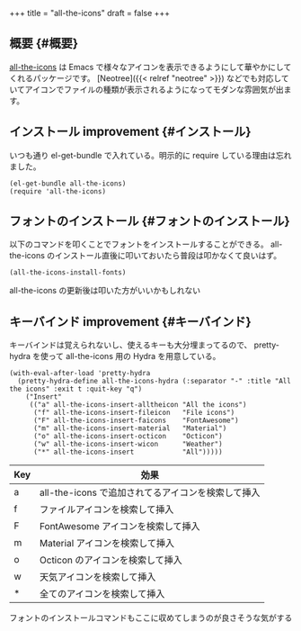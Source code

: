 +++
title = "all-the-icons"
draft = false
+++

## 概要 {#概要}

[all-the-icons](https://github.com/domtronn/all-the-icons.el) は Emacs で様々なアイコンを表示できるようにして華やかにしてくれるパッケージです。
[Neotree]({{< relref "neotree" >}}) などでも対応していてアイコンでファイルの種類が表示されるようになってモダンな雰囲気が出ます。


## インストール <span class="tag"><span class="improvement">improvement</span></span> {#インストール}

いつも通り el-get-bundle で入れている。明示的に require している理由は忘れました。

```emacs-lisp
(el-get-bundle all-the-icons)
(require 'all-the-icons)
```


## フォントのインストール {#フォントのインストール}

以下のコマンドを叩くことでフォントをインストールすることができる。
all-the-icons のインストール直後に叩いておいたら普段は叩かなくて良いはず。

```emacs-lisp
(all-the-icons-install-fonts)
```

all-the-icons の更新後は叩いた方がいいかもしれない


## キーバインド <span class="tag"><span class="improvement">improvement</span></span> {#キーバインド}

キーバインドは覚えられないし、使えるキーも大分埋まってるので、
pretty-hydra を使って all-the-icons 用の Hydra を用意している。

```emacs-lisp
(with-eval-after-load 'pretty-hydra
  (pretty-hydra-define all-the-icons-hydra (:separator "-" :title "All the icons" :exit t :quit-key "q")
    ("Insert"
     (("a" all-the-icons-insert-alltheicon "All the icons")
      ("f" all-the-icons-insert-fileicon   "File icons")
      ("F" all-the-icons-insert-faicons    "FontAwesome")
      ("m" all-the-icons-insert-material   "Material")
      ("o" all-the-icons-insert-octicon    "Octicon")
      ("w" all-the-icons-insert-wicon      "Weather")
      ("*" all-the-icons-insert            "All")))))
```

| Key | 効果                             |
|-----|--------------------------------|
| a   | all-the-icons で追加されてるアイコンを検索して挿入 |
| f   | ファイルアイコンを検索して挿入   |
| F   | FontAwesome アイコンを検索して挿入 |
| m   | Material アイコンを検索して挿入  |
| o   | Octicon のアイコンを検索して挿入 |
| w   | 天気アイコンを検索して挿入       |
| \*  | 全てのアイコンを検索して挿入     |

フォントのインストールコマンドもここに収めてしまうのが良さそうな気がする
